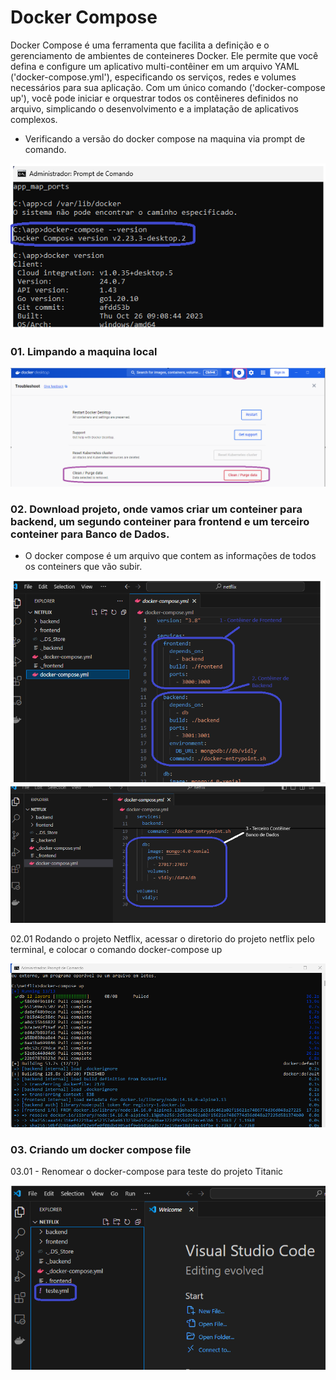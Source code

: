 # Docker Compose

Docker Compose é uma ferramenta que facilita a definição e o gerenciamento de ambientes de conteineres Docker. Ele permite que você defina e configure um aplicativo multi-contêiner em um arquivo YAML ('docker-compose.yml'), especificando os serviços, redes e volumes necessários para sua aplicação. Com um único comando ('docker-compose up'), você pode iniciar e orquestrar todos os contêineres definidos no arquivo, simplicando o desenvolvimento e a implatação de aplicativos complexos.

- Verificando a versão do docker compose na maquina via prompt de comando.

<img src="https://github.com/JosiTubaroski/Docker_Docker_Compose/blob/main/img/01_Verificar_Docker_Version.png">

### 01. Limpando a maquina local

<img src="https://github.com/JosiTubaroski/Docker_Docker_Compose/blob/main/img/02_Limpeza_Geral.png">

### 02. Download projeto, onde vamos criar um conteiner para backend, um segundo conteiner para frontend e um terceiro conteiner para Banco de Dados.

- O docker compose é um arquivo que contem as informações de todos os conteiners que vão subir.

<img src="https://github.com/JosiTubaroski/Docker_Docker_Compose/blob/main/img/03_Compose_Back_Front.png">

<img src="https://github.com/JosiTubaroski/Docker_Docker_Compose/blob/main/img/04_Terceiro_Conteiner.png">

02.01 Rodando o projeto Netflix, acessar o diretorio do projeto netflix pelo terminal, e colocar o comando docker-compose up

<img src="https://github.com/JosiTubaroski/Docker_Docker_Compose/blob/main/img/05_Docker_Compose_Up.png">

### 03. Criando um docker compose file

03.01 - Renomear o docker-compose para teste do projeto Titanic

<img src="https://github.com/JosiTubaroski/Docker_Docker_Compose/blob/main/img/06_Renomear_Docker_Compose.png">













